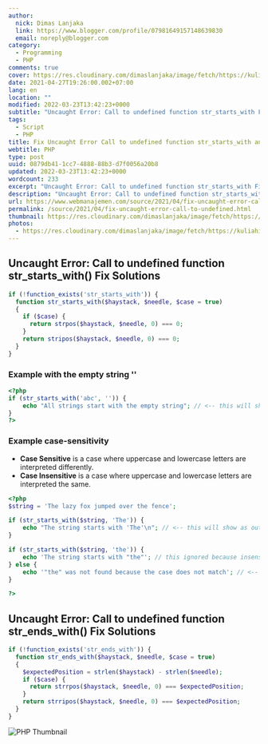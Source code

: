 ```yaml
---
author:
  nick: Dimas Lanjaka
  link: https://www.blogger.com/profile/07981649157148639830
  email: noreply@blogger.com
category:
  - Programming
  - PHP
comments: true
cover: https://res.cloudinary.com/dimaslanjaka/image/fetch/https://kuliahitblog.files.wordpress.com/2019/08/1dbdb-fatal2berror2buncaught2berror2bcall2bto2bundefined2bfunction2bmysql_connect25282529.png
date: 2021-04-27T19:26:00.002+07:00
lang: en
location: ""
modified: 2022-03-23T13:42:23+0000
subtitle: "Uncaught Error: Call to undefined function str_starts_with Fix Solutions"
tags:
  - Script
  - PHP
title: Fix Uncaught Error Call to undefined function str_starts_with and str_ends_with
webtitle: PHP
type: post
uuid: 0879db41-1cc7-4888-88b3-d7f0056a20b8
updated: 2022-03-23T13:42:23+0000
wordcount: 233
excerpt: "Uncaught Error: Call to undefined function str_starts_with Fix Solutions"
description: "Uncaught Error: Call to undefined function str_starts_with Fix Solutions"
url: https://www.webmanajemen.com/source/2021/04/fix-uncaught-error-call-to-undefined.html
permalink: /source/2021/04/fix-uncaught-error-call-to-undefined.html
thumbnail: https://res.cloudinary.com/dimaslanjaka/image/fetch/https://kuliahitblog.files.wordpress.com/2019/08/1dbdb-fatal2berror2buncaught2berror2bcall2bto2bundefined2bfunction2bmysql_connect25282529.png
photos:
  - https://res.cloudinary.com/dimaslanjaka/image/fetch/https://kuliahitblog.files.wordpress.com/2019/08/1dbdb-fatal2berror2buncaught2berror2bcall2bto2bundefined2bfunction2bmysql_connect25282529.png
---
```


## Uncaught Error: Call to undefined function str_starts_with() Fix Solutions
```php
if (!function_exists('str_starts_with')) {
  function str_starts_with($haystack, $needle, $case = true)
  {
    if ($case) {
      return strpos($haystack, $needle, 0) === 0;
    }
    return stripos($haystack, $needle, 0) === 0;
  }
}
```
### Example with the empty string ''
```php
<?php
if (str_starts_with('abc', '')) {
    echo "All strings start with the empty string"; // <-- this will show as output
}
?>
```

### Example case-sensitivity
- **Case Sensitive** is a case where uppercase and lowercase letters are interpreted differently.
- **Case Insensitive** is a case where uppercase and lowercase letters are interpreted the same.
```php
<?php
$string = 'The lazy fox jumped over the fence';

if (str_starts_with($string, 'The')) {
    echo "The string starts with 'The'\n"; // <-- this will show as output
}

if (str_starts_with($string, 'the')) {
    echo 'The string starts with "the"'; // this ignored because insensitive
} else {
    echo '"the" was not found because the case does not match'; // <-- this will show as output
}

?>
```

## Uncaught Error: Call to undefined function str_ends_with() Fix Solutions
```php
if (!function_exists('str_ends_with')) {
  function str_ends_with($haystack, $needle, $case = true)
  {
    $expectedPosition = strlen($haystack) - strlen($needle);
    if ($case) {
      return strrpos($haystack, $needle, 0) === $expectedPosition;
    }
    return strripos($haystack, $needle, 0) === $expectedPosition;
  }
}
```

![PHP Thumbnail](https://res.cloudinary.com/dimaslanjaka/image/fetch/https://kuliahitblog.files.wordpress.com/2019/08/1dbdb-fatal2berror2buncaught2berror2bcall2bto2bundefined2bfunction2bmysql_connect25282529.png)

